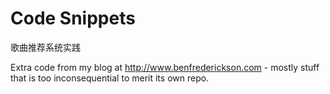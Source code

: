 Code Snippets
=======

歌曲推荐系统实践

Extra code from my blog at http://www.benfrederickson.com - mostly stuff that
is too inconsequential to merit its own repo.
